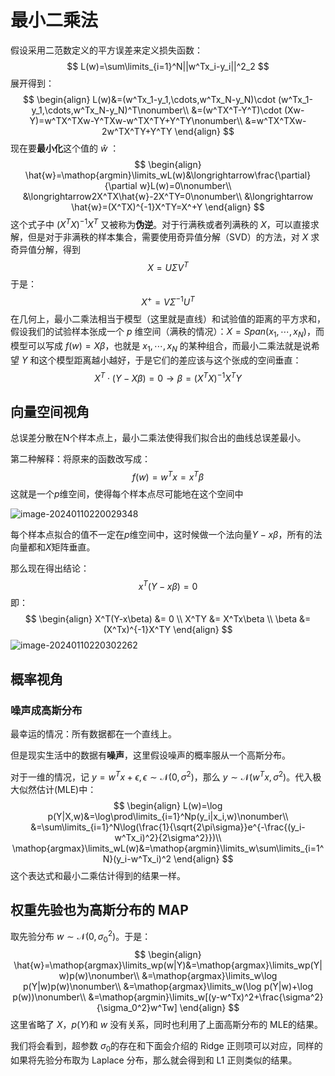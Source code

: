 
# 最小二乘法

假设采用二范数定义的平方误差来定义损失函数：
$$
L(w)=\sum\limits_{i=1}^N||w^Tx_i-y_i||^2_2
$$
展开得到：
$$
\begin{align}
L(w)&=(w^Tx_1-y_1,\cdots,w^Tx_N-y_N)\cdot (w^Tx_1-y_1,\cdots,w^Tx_N-y_N)^T\nonumber\\
&=(w^TX^T-Y^T)\cdot (Xw-Y)=w^TX^TXw-Y^TXw-w^TX^TY+Y^TY\nonumber\\
&=w^TX^TXw-2w^TX^TY+Y^TY
\end{align}
$$
现在要**最小化**这个值的 $ \hat{w}$ ：
$$
\begin{align}
\hat{w}=\mathop{argmin}\limits_wL(w)&\longrightarrow\frac{\partial}{\partial w}L(w)=0\nonumber\\
&\longrightarrow2X^TX\hat{w}-2X^TY=0\nonumber\\
&\longrightarrow \hat{w}=(X^TX)^{-1}X^TY=X^+Y
\end{align}
$$
这个式子中 $(X^TX)^{-1}X^T$ 又被称为**伪逆**。对于行满秩或者列满秩的 $X$，可以直接求解，但是对于非满秩的样本集合，需要使用奇异值分解（SVD）的方法，对 $X$ 求奇异值分解，得到
$$
X=U\Sigma V^T
$$
于是：
$$
X^+=V\Sigma^{-1}U^T
$$
在几何上，最小二乘法相当于模型（这里就是直线）和试验值的距离的平方求和，假设我们的试验样本张成一个 $p$ 维空间（满秩的情况）：$X=Span(x_1,\cdots,x_N)$，而模型可以写成 $f(w)=X\beta$，也就是 $x_1,\cdots,x_N$ 的某种组合，而最小二乘法就是说希望 $Y$ 和这个模型距离越小越好，于是它们的差应该与这个张成的空间垂直：
$$
X^T\cdot(Y-X\beta)=0\longrightarrow\beta=(X^TX)^{-1}X^TY
$$



## 向量空间视角

总误差分散在N个样本点上，最小二乘法使得我们拟合出的曲线总误差最小。



第二种解释：将原来的函数改写成：
$$
f(w) = w^Tx = x^T\beta
$$
这就是一个$p$维空间，使得每个样本点尽可能地在这个空间中

![image-20240110220029348](https://pic-1257412153.cos.ap-nanjing.myqcloud.com/images/2024/01/10/image-20240110220029348-eb77bf.png)

每个样本点拟合的值不一定在$p$维空间中，这时候做一个法向量$Y-x\beta$，所有的法向量都和$X$矩阵垂直。

那么现在得出结论：
$$
x^T(Y-x\beta) = 0
$$
即：
$$
\begin{align}
X^T(Y-x\beta) &= 0 \\
X^TY &= X^Tx\beta \\
\beta &= (X^Tx)^{-1}X^TY
\end{align}
$$
![image-20240110220302262](https://pic-1257412153.cos.ap-nanjing.myqcloud.com/images/2024/01/10/image-20240110220302262-3118a7.png)

## 概率视角

### 噪声成高斯分布

最幸运的情况：所有数据都在一个直线上。

但是现实生活中的数据有**噪声**，这里假设噪声的概率服从一个高斯分布。

对于一维的情况，记 $y=w^Tx+\epsilon,\epsilon\sim\mathcal{N}(0,\sigma^2)$，那么 $y\sim\mathcal{N}(w^Tx,\sigma^2)$。代入极大似然估计(MLE)中：
$$
\begin{align}
L(w)=\log p(Y|X,w)&=\log\prod\limits_{i=1}^Np(y_i|x_i,w)\nonumber\\
&=\sum\limits_{i=1}^N\log(\frac{1}{\sqrt{2\pi\sigma}}e^{-\frac{(y_i-w^Tx_i)^2}{2\sigma^2}})\\
\mathop{argmax}\limits_wL(w)&=\mathop{argmin}\limits_w\sum\limits_{i=1^N}(y_i-w^Tx_i)^2
\end{align}
$$
这个表达式和最小二乘估计得到的结果一样。

## 权重先验也为高斯分布的 MAP

取先验分布 $w\sim\mathcal{N}(0,\sigma_0^2)$。于是： 
$$
\begin{align}
\hat{w}=\mathop{argmax}\limits_wp(w|Y)&=\mathop{argmax}\limits_wp(Y|w)p(w)\nonumber\\
&=\mathop{argmax}\limits_w\log p(Y|w)p(w)\nonumber\\
&=\mathop{argmax}\limits_w(\log p(Y|w)+\log p(w))\nonumber\\
&=\mathop{argmin}\limits_w[(y-w^Tx)^2+\frac{\sigma^2}{\sigma_0^2}w^Tw]
\end{align}
$$
这里省略了 $X$，$p(Y)$和 $w$ 没有关系，同时也利用了上面高斯分布的 MLE的结果。

我们将会看到，超参数 $\sigma_0$的存在和下面会介绍的 Ridge 正则项可以对应，同样的如果将先验分布取为 Laplace 分布，那么就会得到和 L1 正则类似的结果。
